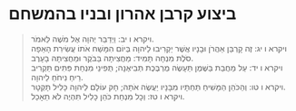 # ביצוע קרבן אהרון ובניו בהמשחם

> ויקרא ו יב: וַיְדַבֵּר יְהוָה אֶל מֹשֶׁה לֵּאמֹר.  
> ויקרא ו יג: זֶה קָרְבַּן אַהֲרֹן וּבָנָיו אֲשֶׁר יַקְרִיבוּ לַיהוָה בְּיוֹם הִמָּשַׁח אֹתוֹ עֲשִׂירִת הָאֵפָה סֹלֶת מִנְחָה תָּמִיד:  מַחֲצִיתָהּ בַּבֹּקֶר וּמַחֲצִיתָהּ בָּעָרֶב.  
> ויקרא ו יד: עַל מַחֲבַת בַּשֶּׁמֶן תֵּעָשֶׂה מֻרְבֶּכֶת תְּבִיאֶנָּה; תֻּפִינֵי מִנְחַת פִּתִּים תַּקְרִיב רֵיחַ נִיחֹחַ לַיהוָה.  
> ויקרא ו טו: וְהַכֹּהֵן הַמָּשִׁיחַ תַּחְתָּיו מִבָּנָיו יַעֲשֶׂה אֹתָהּ; חָק עוֹלָם לַיהוָה כָּלִיל תָּקְטָר.  
> ויקרא ו טז: וְכָל מִנְחַת כֹּהֵן כָּלִיל תִּהְיֶה לֹא תֵאָכֵל.   
 

